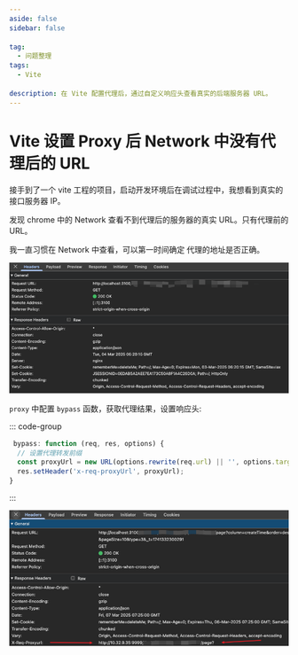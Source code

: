 ```yaml
---
aside: false
sidebar: false

tag:
  - 问题整理
tags:
  - Vite

description: 在 Vite 配置代理后，通过自定义响应头查看真实的后端服务器 URL。
---
```


# Vite 设置 Proxy 后 Network 中没有代理后的 URL

接手到了一个 vite 工程的项目，启动开发环境后在调试过程中，我想看到真实的接口服务器 IP。

发现 chrome 中的 Network 查看不到代理后的服务器的真实 URL。只有代理前的 URL。

我一直习惯在 Network 中查看，可以第一时间确定 代理的地址是否正确。

![](./images/example-01.png)

`proxy` 中配置 `bypass` 函数，获取代理结果，设置响应头:

::: code-group

```js
 bypass: function (req, res, options) {
  // 设置代理转发前缀
  const proxyUrl = new URL(options.rewrite(req.url) || '', options.target)?.href || '';
  res.setHeader('x-req-proxyUrl', proxyUrl);
}
```

:::

![](./images/example-02.png)
